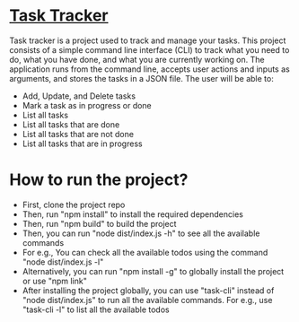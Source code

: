 # [Task Tracker](https://roadmap.sh/projects/task-tracker)
Task tracker is a project used to track and manage your tasks.  This project consists of a simple command line interface (CLI) to track what you need to do, what you have done, and what you are currently working on.
The application runs from the command line, accepts user actions and inputs as arguments, and stores the tasks in a JSON file. The user will be able to:
- Add, Update, and Delete tasks
- Mark a task as in progress or done
- List all tasks
- List all tasks that are done
- List all tasks that are not done
- List all tasks that are in progress

# How to run the project?
  - First, clone the project repo
  - Then, run "npm install" to install the required dependencies
  - Then, run "npm build" to build the project
  - Then, you can run "node dist/index.js -h" to see all the available commands
  - For e.g., You can check all the available todos using the command "node dist/index.js -l"
  - Alternatively, you can run "npm install -g" to globally install the project or use "npm link"
  - After installing the project globally, you can use "task-cli" instead of "node dist/index.js" to run all the available commands. For e.g., use "task-cli -l" to list all the available todos
